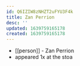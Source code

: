 ```yaml
---
id: Q6IZIW8zNHZT2uFYU3F4k
title: Zan Perrion
desc: ''
updated: 1639759165178
created: 1639759165178
---
```



- [[person]] - Zan Perrion
- appeared 1x at the stoa

